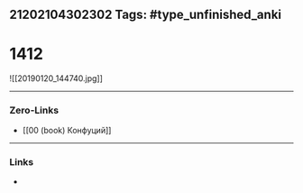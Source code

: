 21202104302302
Tags: #type_unfinished_anki 
---
# 1412

![[20190120_144740.jpg]]

---
### Zero-Links
- [[00 (book) Конфуций]]
---
### Links
-